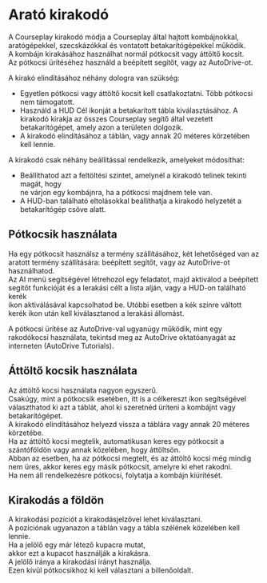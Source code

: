 # Arató kirakodó
  
A Courseplay kirakodó módja a Courseplay által hajtott kombájnokkal, aratógépekkel, szecskázókkal és vontatott betakarítógépekkel működik.  
A kombájn kirakásához használhat normál pótkocsit vagy áttöltő kocsit.  
Az pótkocsi ürítéséhez használd a beépített segítőt, vagy az AutoDrive-ot.  
  
A kirakó elindításához néhány dologra van szükség:  
- Egyetlen pótkocsi vagy áttöltő kocsit kell csatlakoztatni. Több pótkocsi nem támogatott.  
- Használd a HUD Cél ikonját a betakarított tábla kiválasztásához. A kirakodó kirakja az összes Courseplay segítő által vezetett betakarítógépet, amely azon a területen dolgozik.  
- A kirakodó elindításához a táblán, vagy annak 20 méteres körzetében kell lennie.  
  
A kirakodó csak néhány beállítással rendelkezik, amelyeket módosíthat:  
- Beállíthatod azt a feltöltési szintet, amelynél a kirakodó telinek tekinti magát, hogy  
ne várjon egy kombájnra, ha a pótkocsi majdnem tele van.  
- A HUD-ban található eltolásokkal beállíthatja a kirakodó helyzetét a betakarítógép csöve alatt.  

## Pótkocsik használata
  
Ha egy pótkocsit használsz a termény szállításához, két lehetőséged van az aratott termény szállítására: beépített segítőt, vagy az AutoDrive-ot használhatod.  
Az AI menü segítségével létrehozol egy feladatot, majd aktiválod a beépített segítőt funkcióját és a lerakási célt a lista alján, vagy a HUD-on található kerék  
ikon aktiválásával kapcsolhatod be. Utóbbi esetben a kék színre váltott kerék ikon után kell kiválasztanod a lerakási állomást.  
  
A pótkocsi ürítése az AutoDrive-val ugyanúgy működik, mint egy rakodókocsi használata, tekintsd meg az AutoDrive oktatóanyagát az interneten (AutoDrive Tutorials).  

## Áttöltő kocsik használata
  
Az áttöltő kocsi használata nagyon egyszerű.  
Csakúgy, mint a pótkocsik esetében, itt is a célkereszt ikon segítségével választhatod ki azt a táblát, ahol ki szeretnéd üríteni a kombájnt vagy betakarítógépet.  
A kirakodó elindításához helyezd vissza a táblára vagy annak 20 méteres körzetébe.  
Ha az áttöltő kocsi megtelik, automatikusan keres egy pótkocsit a szántóföldön vagy annak közelében, hogy áttöltsön.  
Abban az esetben, ha az pótkocsi megtelt, és az áttöltő kocsi még mindig nem üres, akkor keres egy másik pótkocsit, amelyre ki ehet rakodni.  
Ha nem áll rendelkezésre pótkocsi, folytatja a kombájn kiürítését.  

## Kirakodás a földön
  
A kirakodási pozíciót a kirakodásjelzővel lehet kiválasztani.  
A pozíciónak ugyanazon a táblán vagy a tábla szélének közelében kell lennie.  
Ha a jelölő egy már létező kupacra mutat,  
akkor ezt a kupacot használják a kirakásra.  
A jelölő iránya a kirakodási irányt használja.  
Ezen kívül pótkocsikhoz ki kell választani a billenőoldalt.  
